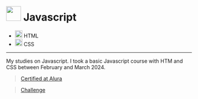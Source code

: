 # <img src="https://cdn.jsdelivr.net/gh/devicons/devicon@latest/icons/javascript/javascript-original.svg" width="40" height="40"/> Javascript
- <img src="https://cdn.jsdelivr.net/gh/devicons/devicon@latest/icons/html5/html5-original-wordmark.svg" width="20" height="20"/> HTML
- <img src="https://cdn.jsdelivr.net/gh/devicons/devicon@latest/icons/css3/css3-original-wordmark.svg" width="20" height="20"/> CSS
----------
My studies on Javascript.
I took a basic Javascript course with HTM and CSS between February and March 2024.
> [Certified at Alura](https://cursos.alura.com.br/user/marcelo-capybird/fullCertificate/1be3bc32e6564055d5ca3e5a354acbef)

> [Challenge](https://marceloc4rdoso.github.io/decodificador)


